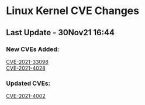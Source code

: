 
# **Linux Kernel CVE Changes**

## Last Update - 30Nov21 16:44

### **New CVEs Added:**

[CVE-2021-33098](cves/CVE-2021-33098)  
[CVE-2021-4028](cves/CVE-2021-4028)  


### **Updated CVEs:**

[CVE-2021-4002](cves/CVE-2021-4002)  
